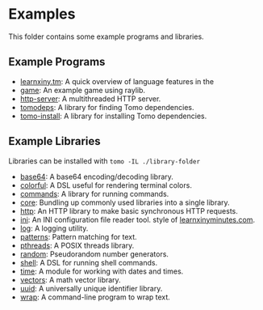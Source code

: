 # Examples

This folder contains some example programs and libraries.

## Example Programs

- [learnxiny.tm](learnxiny.tm): A quick overview of language features in the
- [game](game/): An example game using raylib.
- [http-server](http-server/): A multithreaded HTTP server.
- [tomodeps](tomodeps/): A library for finding Tomo dependencies.
- [tomo-install](tomo-install/): A library for installing Tomo dependencies.

## Example Libraries

Libraries can be installed with `tomo -IL ./library-folder`

- [base64](base64/): A base64 encoding/decoding library.
- [colorful](colorful/): A DSL useful for rendering terminal colors.
- [commands](commands/): A library for running commands.
- [core](core/): Bundling up commonly used libraries into a single library.
- [http](http/): An HTTP library to make basic synchronous HTTP requests.
- [ini](ini/): An INI configuration file reader tool.
  style of [learnxinyminutes.com](https://learnxinyminutes.com/).
- [log](log/): A logging utility.
- [patterns](patterns/): Pattern matching for text.
- [pthreads](pthreads/): A POSIX threads library.
- [random](random/): Pseudorandom number generators.
- [shell](shell/): A DSL for running shell commands.
- [time](time/): A module for working with dates and times.
- [vectors](vectors/): A math vector library.
- [uuid](uuid/): A universally unique identifier library.
- [wrap](wrap/): A command-line program to wrap text.
